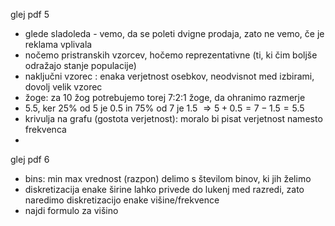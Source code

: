 glej pdf 5

- glede sladoleda - vemo, da se poleti dvigne prodaja, zato ne vemo, če je
reklama vplivala
- nočemo pristranskih vzorcev, hočemo reprezentativne (ti, ki čim boljše
odražajo stanje populacije)
- naključni vzorec : enaka verjetnost osebkov, neodvisnot med izbirami,
dovolj velik vzorec
- žoge: za 10 žog potrebujemo torej 7:2:1 žoge, da ohranimo razmerje
- 5.5, ker 25% od 5 je 0.5 in 75% od 7 je 1.5 
$\Rightarrow 5 + 0.5 = 7 - 1.5 = 5.5$
- krivulja na grafu (gostota verjetnost): moralo bi pisat verjetnost namesto frekvenca
- 

glej pdf 6

- bins: min max vrednost (razpon) delimo s številom binov, ki jih želimo
- diskretizacija enake širine lahko privede do lukenj med razredi, zato naredimo
diskretizacijo enake višine/frekvence
- najdi formulo za višino

